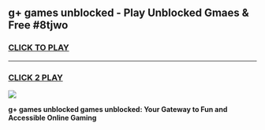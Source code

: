 
## g+ games unblocked - Play Unblocked Gmaes & Free #8tjwo
<h3>
<a href="https://news.freeplayer.one?title=g+_games_unblocked&ref=26F">CLICK TO PLAY</a></h3>
<hr>

<h3>
<a href="https://news.freeplayer.one?title=g+_games_unblocked&ref=26F">CLICK 2 PLAY</a>
  
</h3>

<a href="https://news.freeplayer.one?title=g+_games_unblocked&ref=26F/"><img src="https://clearcache.store/games.png"></a>


**g+ games unblocked games unblocked: Your Gateway to Fun and Accessible Online Gaming**
